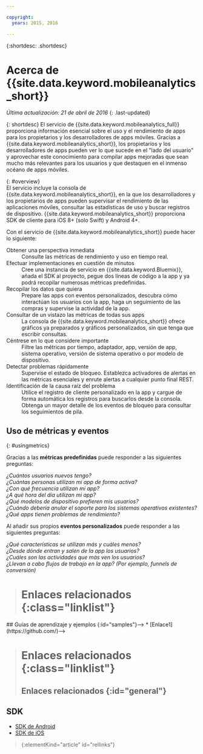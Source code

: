 ```yaml
---

copyright:
  years: 2015, 2016

---
```

{:shortdesc: .shortdesc}

# Acerca de {{site.data.keyword.mobileanalytics_short}}  
*Última actualización: 21 de abril de 2016*
{: .last-updated}

{: shortdesc}
El servicio de {{site.data.keyword.mobileanalytics_full}} proporciona información esencial sobre el uso y el rendimiento de apps para los propietarios y los desarrolladores de apps móviles.  Gracias a {{site.data.keyword.mobileanalytics_short}}, los propietarios y los desarrolladores de apps pueden ver lo que sucede en el "lado del usuario" y aprovechar este conocimiento para compilar apps mejoradas que sean mucho más relevantes para los usuarios y que destaquen en el inmenso océano de apps móviles. 

{: #overview}  
El servicio incluye la consola de {{site.data.keyword.mobileanalytics_short}}, en la que los desarrolladores y los propietarios de apps pueden supervisar el rendimiento de las aplicaciones móviles, consultar las estadísticas de uso y buscar registros de dispositivo.  {{site.data.keyword.mobileanalytics_short}} proporciona SDK de cliente para iOS 8+ (solo Swift) y Android 4+.

<!-- Mobile Analytics Server SDKs - set of server SDKs to protect resources that are-->
<!--hosted on {{site.data.keyword.Bluemix_notm}}. Currently supported runtimes are-->
<!--Node.js and Java for Liberty.-->

Con el servicio de {{site.data.keyword.mobileanalytics_short}} puede hacer lo siguiente:
<!-- and includes the following capabilities: -->
<!-- * Near real-time analytics for client activity. Exp -->
<!--* Network latency analytics. GA only -->
<!-- * Client log search and download. Exp -->
<!--* Server log search and download. GA only -->
<!-- Crash and stack trace search. Exp -->

<dl>
	<dt>Obtener una perspectiva inmediata</dt>
		<dd>Consulte las métricas de rendimiento y uso en tiempo real.</dd>
	<dt>Efectuar implementaciones en cuestión de minutos</dt>
		<dd>Cree una instancia de servicio en {{site.data.keyword.Bluemix}}, añada el SDK al proyecto, pegue dos líneas de código a la app y ya podrá recopilar numerosas métricas predefinidas.</dd>
	<dt>Recopilar los datos que quiera</dt>
		<dd>Prepare las apps con eventos personalizados, descubra cómo interactúan los usuarios con la app, haga un seguimiento de las compras y supervise la actividad de la app.  
</dd>
<dt>Consultar de un vistazo las métricas de todas sus apps</dt>
	<dd>La consola de {{site.data.keyword.mobileanalytics_short}} ofrece gráficos ya preparados y gráficos personalizados, sin que tenga que escribir consultas.</dd>
<dt>Céntrese en lo que considere importante</dt>
	<dd>Filtre las métricas por tiempo, adaptador, app, versión de app, sistema operativo, versión de sistema operativo o por modelo de dispositivo.</dd>
<dt>Detectar problemas rápidamente</dt>
	<dd>Supervise el estado de bloqueo. Establezca activadores de alertas en las métricas esenciales y enrute alertas a cualquier punto final REST. </dd>
<dt>Identificación de la causa raíz del problema</dt>
	<dd>Utilice el registro de cliente personalizado en la app y cargue de forma automática los registros para buscarlos desde la consola. Obtenga un mayor detalle de los eventos de bloqueo para consultar los seguimientos de pila. </dd>
</dl>
 

## Uso de métricas y eventos
{: #usingmetrics}

Gracias a las **métricas predefinidas** puede responder a las siguientes preguntas:

*¿Cuántos usuarios nuevos tengo?*  
*¿Cuántas personas utilizan mi app de forma activa?*  
*¿Con qué frecuencia utilizan mi app?*  
*¿A qué hora del día utilizan mi app?*  
*¿Qué modelos de dispositivo prefieren mis usuarios?*  
*¿Cuándo debería anular el soporte para los sistemas operativos existentes?*  
*¿Qué apps tienen problemas de rendimiento?*  

Al añadir sus propios **eventos personalizados** puede responder a las siguientes preguntas:  

*¿Qué características se utilizan más y cuáles menos?*  
*¿Desde dónde entran y salen de la app los usuarios?*  
*¿Cuáles son las actividades que más ven los usuarios?*  
*¿Llevan a cabo flujos de trabajo en la app? (Por ejemplo, funnels de conversión)*  

<!--Client-side logs and usage data are gathered automatically and sent to the Mobile Analytics -->
<!-- service on demand. Developers and -->
<!-- administrators can use the {{site.data.keyword.mobileanalytics_short}} service dashboard to view data that -->
<!-- is gathered by the client SDK. -->

<!--## Data visualization
{: data-visualization}

All data that is collected by the analytics service can be visualized through the {{site.data.keyword.mobileanalytics_short}} dashboard which is accessible from your {{site.data.keyword.Bluemix_notm}} dashboard by clicking your IBM {{site.data.keyword.mobileanalytics_short}} service tile instance. You can also create custom charts, based on data that is collected by the analytics service in the dashboard. In addition to an at-a-glance view of your mobile analytics, the analytics feature includes the capability to perform a raw search against client logs, captured client crash data, and any extra data that you explicitly provide through client API function calls that feed into the {{site.data.keyword.mobileanalytics_short}} service. -->

># Enlaces relacionados {:class="linklist"}
<!-->## Guías de aprendizaje y ejemplos {:id="samples"}-->
<!-->* [Enlace1](https://github.com/)-->
>
># Enlaces relacionados {:class="linklist"}
>## Enlaces relacionados {:id="general"}
## SDK
<!-- Links to SDK download and SDK Developer Guide -->
* [SDK de Android](https://github.com/ibm-bluemix-mobile-services/bms-clientsdk-android-core )  
* [SDK de iOS](https://github.com/ibm-bluemix-mobile-services/bms-clientsdk-swift-core)  
>
>{:elementKind="article" id="rellinks"}
